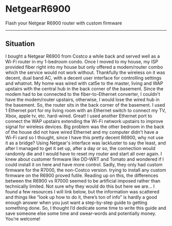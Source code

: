 # NetgearR6900
Flash your Netgear R6900 router with custom firmware

---
## Situation
I bought a Netgear R6900 from Costco a while back and served well as a Wi-Fi router in my 1-bedroom condo. Once I moved to my house, my ISP provided fiber right into my house but only offered a modem/router combo which the service would not work without. Thankfully the wireless on it was decent, dual band AC, with a decent user interface for controlling settings and whatnot. My home was wired with cat5e to the master, living and WAP upstairs with the central hub in the back corner of the basement. Since the modem had to be connected to the fiber-to-Ethernet converter, I couldn't have the modem/router upstairs, otherwise, I would lose the wired hub in the basement. So, the router sits in the back corner of the basement. I used 1 Ethernet port for my living room with an Ethernet switch to connect my TV, Xbox, apple tv, etc. hard-wired. Great! I used another Ethernet port to connect the WAP upstairs extending the Wi-Fi network upstairs to improve signal for wireless devices. Big problem was the other bedroom in the back of the house did not have wired Ethernet and my computer didn't have a Wi-Fi card so I thought, since I have this pretty decent R6900, why not use it as a bridge? Using Netgear's interface was lackluster to say the least, and after I managed to get it set up, after a day or so, the connection would randomly die and I would have to reset my router and start all over again. I knew about customer firmware like DD-WRT and Tomato and wondered if I could install it on here and have more control. Sadly, they only had custom firmware for the R7000, the non-Costco version. trying to install any custom firmware on the R6900 proved futile. Reading up on this, the differences between the R6900 vs R7000 seemed to be artificial imposed rather than technically limited. Not sure why they would do this but here we are… I found a few resources I will link below, but the information was scattered and things like “look up how to do it, there’s ton of info” is hardly a good enough answer when you just want a step-by-step guide to getting something done. So, I thought I’d dedicate some time to write this guide and save someone else some time and swear-words and potentially money. You’re welcome!